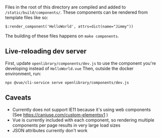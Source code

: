 Files in the root of this directory are compiled and added to `/static/build/components/`.  These components can be rendered from template files like so:

```html
$:render_component('HelloWorld', attrs=dict(name="Jimmy"))
```

The building of these files happens on `make components`.

## Live-reloading dev server

First, update `openlibrary/components/dev.js` to use the component you're developing instead of `HelloWorld.vue`
Then, outside the docker environment, run: 

```shell script
npx @vue/cli-service serve openlibrary/components/dev.js
```

## Caveats

- Currently does not support IE11 because it's using web components (See https://caniuse.com/custom-elementsv1 )
- Vue is currently included with each component, so rendering multiple components per page results in very large load sizes
- JSON attributes currently don't work
